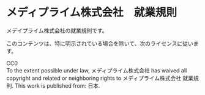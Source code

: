 # メディプライム株式会社　就業規則
メデイプライム株式会社の就業規則です。

このコンテンツは、特に明示されている場合を除いて、次のライセンスに従います。

CC0  
To the extent possible under law, メディプライム株式会社  has waived all copyright and related or neighboring rights to メディプライム株式会社 就業規則. This work is published from: 日本. 
